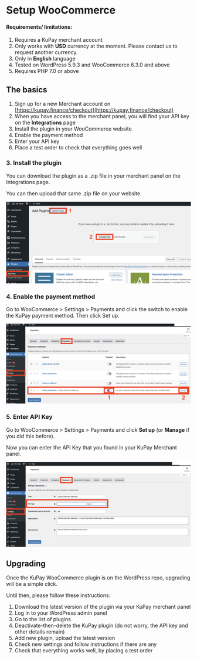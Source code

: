 # Setup WooCommerce

#### Requirements/ limitations:

1. Requires a KuPay merchant account
2. Only works with **USD** currency at the moment. Please contact us to request another currency.
3. Only in **English** language
4. Tested on WordPress 5.9.3 and WooCommerce 6.3.0 and above
5. Requires PHP 7.0 or above

## The basics

1. Sign up for a new Merchant account on [https://kupay.finance/checkout](https://kupay.finance/checkout)
2. When you have access to the merchant panel, you will find your API key on the **Integrations** page
3. Install the plugin in your WooCommerce website
4. Enable the payment method
5. Enter your API key
6. Place a test order to check that everything goes well



### 3. Install the plugin

You can download the plugin as a .zip file in your merchant panel on the Integrations page.

You can then upload that same .zip file on your website.

![Upload the plugin](../.gitbook/assets/woo0.png)

### 4. Enable the payment method

Go to WooCommerce > Settings > Payments and click the switch to enable the KuPay payment method. Then click Set up.

![Enable, then Set up](../.gitbook/assets/woo1.png)

### 5. Enter API Key

Go to WooCommerce > Settings > Payments and click **Set up** (or **Manage** if you did this before).

Now you can enter the API Key that you found in your KuPay Merchant panel.

![Enter your API Key](../.gitbook/assets/woo2.png)

## Upgrading

Once the KuPay WooCommerce plugin is on the WordPress repo, upgrading will be a simple click.

Until then, please follow these instructions:

1. Download the latest version of the plugin via your KuPay merchant panel
2. Log in to your WordPress admin panel
3. Go to the list of plugins
4. Deactivate-then-delete the KuPay plugin (do not worry, the API key and other details remain)
5. Add new plugin, upload the latest version
6. Check new settings and follow instructions if there are any
7. Check that everything works well, by placing a test order
